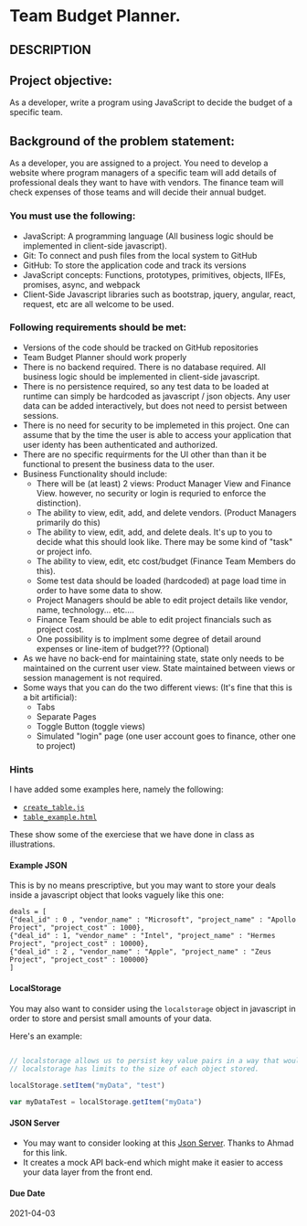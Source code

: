 # Team Budget Planner.
## DESCRIPTION

## Project objective: 

As a developer, write a program using JavaScript to decide the budget of a specific team.


## Background of the problem statement: 

As a developer, you are assigned to a project. You need to develop a website where program managers of a specific team will add details of professional deals they want to have with vendors. The finance team will check expenses of those teams and will decide their annual budget.


### You must use the following: 

 * JavaScript: A programming language  (All business logic should be implemented in client-side javascript).
 * Git: To connect and push files from the local system to GitHub
 * GitHub: To store the application code and track its versions
 * JavaScript concepts: Functions, prototypes, primitives, objects, IIFEs, promises, async, and webpack
 * Client-Side Javascript libraries such as bootstrap, jquery, angular, react, request, etc are all welcome to be used.


### Following requirements should be met: 

 * Versions of the code should be tracked on GitHub repositories 
 * Team Budget Planner should work properly
 * There is no backend required.   There is no database required. All business logic should be implemented in client-side javascript.
 * There is no persistence required, so any test data to be loaded at runtime can simply be hardcoded as javascript / json objects.  Any user data can be added interactively, but does not need to persist between sessions.
 * There is no need for security to be implemeted in this project.  One can assume that by the time the user is able to access your application that user identy has been authenticated and authorized.
 * There are no specific requirments for the UI other than than it be functional to present the business data to the user.
 * Business Functionality should include:
   - There will be (at least) 2 views: Product Manager View and Finance View. however, no security or login is requried to enforce the distinction).
   - The ability to view, edit, add, and delete vendors.  (Product Managers primarily do this)
   - The ability to view, edit, add, and delete deals. It's up to you to decide what this should look like. There may be some kind of "task" or project info.
   - The ability to view, edit, etc cost/budget (Finance Team Members do this).
   - Some test data should be loaded (hardcoded) at page load time in order to have some data to show.
   - Project Managers should be able to edit project details like vendor, name, technology... etc.... 
   - Finance Team should be able to edit project financials such as project cost.
   - One possibility is to implment some degree of detail around expenses or line-item of budget??? (Optional)
 * As we have no back-end for maintaining state, state only needs to be maintained on the current user view.  State maintained between views or session management is not required.    
 * Some ways that you can do the two different views: (It's fine that this is a bit artificial): 
   - Tabs
   - Separate Pages
   - Toggle Button (toggle views)
   - Simulated "login" page  (one user account goes to finance, other one to project)



### Hints

I have added some examples here, namely the following:

 * [`create_table.js`](./create_table.js)
 * [`table_example.html`](./table_example.html)

These show some of the exerciese that we have done in class as illustrations.

#### Example JSON

This is by no means prescriptive, but you may want to store your deals inside a javascript object that looks vaguely like this one:

```javascrip
deals = [
{"deal_id" : 0 , "vendor_name" : "Microsoft", "project_name" : "Apollo Project", "project_cost" : 1000},
{"deal_id" : 1, "vendor_name" : "Intel", "project_name" : "Hermes Project", "project_cost" : 10000},
{"deal_id" : 2 , "vendor_name" : "Apple", "project_name" : "Zeus Project", "project_cost" : 100000}
]
```


#### LocalStorage
You may also want to consider using the `localstorage` object in javascript in order to store and persist small amounts of your data.

Here's an example:

```javascript

// localstorage allows us to persist key value pairs in a way that would survive page refreshes, navigation, and user closing/reopening browser.
// localstorage has limits to the size of each object stored.   

localStorage.setItem("myData", "test")

var myDataTest = localStorage.getItem("myData")

```


#### JSON Server

 * You may want to consider looking at this [Json Server](https://www.npmjs.com/package/json-server).  Thanks to Ahmad for this link. 
 * It creates a mock API back-end which might make it easier to access your data layer from the front end.


#### Due Date

2021-04-03

